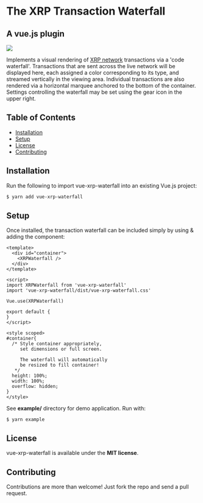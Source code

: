 # The XRP Transaction Waterfall
## A vue.js plugin

![](vue-xrp-waterfall2.gif)

Implements a visual rendering of [XRP network](https://xrpl.org) transactions via a 'code waterfall'. Transactions that are sent across the live network will be displayed here, each assigned a color corresponding to its type, and streamed vertically in the viewing area. Individual transactions are also rendered via a horizontal marquee anchored to the bottom of the container. Settings controlling the waterfall may be set using the gear icon in the upper right.

## Table of Contents

- [Installation](#Installation)
- [Setup](#Setup)
- [License](#License)
- [Contributing](#Contributing)

## Installation

Run the following to import vue-xrp-waterfall into an existing Vue.js project:

```bash
$ yarn add vue-xrp-waterfall
```

## Setup

Once installed, the transaction waterfall can be included simply by using & adding the component:

```vue
<template>
  <div id="container">
    <XRPWaterfall />
  </div>
</template>

<script>
import XRPWaterfall from 'vue-xrp-waterfall'
import 'vue-xrp-waterfall/dist/vue-xrp-waterfall.css'

Vue.use(XRPWaterfall)

export default {
}
</script>

<style scoped>
#container{
  /* Style container appropriately,
     set dimensions or full screen.

     The waterfall will automatically
     be resized to fill container!
   */
  height: 100%;
  width: 100%;
  overflow: hidden;
}
</style>
```
See **example/** directory for demo application. Run with:

```
$ yarn example
```

## License

vue-xrp-waterfall is available under the **MIT license**.

## Contributing

Contributions are more than welcome! Just fork the repo and send a pull request.
